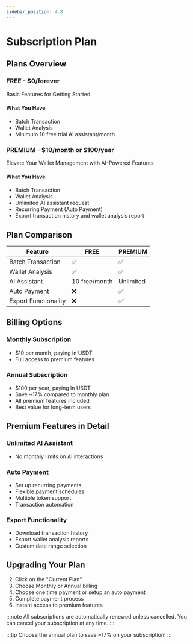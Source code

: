 ```yaml
---
sidebar_position: 4.8
---
```


# Subscription Plan

## Plans Overview

### FREE - $0/forever

Basic Features for Getting Started

#### What You Have

- Batch Transaction
- Wallet Analysis
- Minimum 10 free trial AI assistant/month

### PREMIUM - $10/month or $100/year

Elevate Your Wallet Management with AI-Powered Features

#### What You Have

- Batch Transaction
- Wallet Analysis
- Unlimited AI assistant request
- Recurring Payment (Auto Payment)
- Export transaction history and wallet analysis report

## Plan Comparison

| Feature              | FREE          | PREMIUM   |
| -------------------- | ------------- | --------- |
| Batch Transaction    | ✅            | ✅        |
| Wallet Analysis      | ✅            | ✅        |
| AI Assistant         | 10 free/month | Unlimited |
| Auto Payment         | ❌            | ✅        |
| Export Functionality | ❌            | ✅        |

## Billing Options

### Monthly Subscription

- $10 per month, paying in USDT
- Full access to premium features

### Annual Subscription

- $100 per year, paying in USDT
- Save ~17% compared to monthly plan
- All premium features included
- Best value for long-term users

## Premium Features in Detail

### Unlimited AI Assistant

- No monthly limits on AI interactions

### Auto Payment

- Set up recurring payments
- Flexible payment schedules
- Multiple token support
- Transaction automation

### Export Functionality

- Download transaction history
- Export wallet analysis reports
- Custom date range selection

## Upgrading Your Plan

2. Click on the "Current Plan"
3. Choose Monthly or Annual billing
4. Choose one time payment or setup an auto payment
5. Complete payment process
6. Instant access to premium features

:::note
All subscriptions are automatically renewed unless cancelled. You can cancel your subscription at any time.
:::

:::tip
Choose the annual plan to save ~17% on your subscription!
:::
